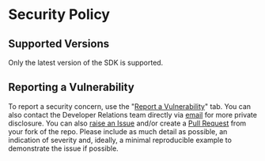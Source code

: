# Security Policy

## Supported Versions
Only the latest version of the SDK is supported.

## Reporting a Vulnerability

To report a security concern, use the "[Report a Vulnerability](https://github.com/Vonage/vonage-kotlin-sdk/security/advisories/new)" tab.
You can also contact the Developer Relations team directly via [email](devrel@vonage.com) for more private disclosure.
You can also [raise an Issue](https://github.com/Vonage/vonage-kotlin-sdk/issues/new/choose) and/or create a [Pull Request](https://github.com/Vonage/vonage-kotlin-sdk/pulls) from your fork of the repo.
Please include as much detail as possible, an indication of severity and, ideally, a minimal reproducible example to demonstrate the issue if possible.
